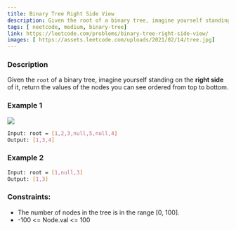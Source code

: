 ```yaml
---
title: Binary Tree Right Side View
description: Given the root of a binary tree, imagine yourself standing on the right side of it, return the values of the nodes you can see ordered from top to bottom.
tags: [ neetcode, medium, binary-tree]
link: https://leetcode.com/problems/binary-tree-right-side-view/
images: [ https://assets.leetcode.com/uploads/2021/02/14/tree.jpg]
---
```


### Description

Given the `root` of a binary tree, imagine yourself standing on the **right side** of it, return the values of the nodes you can see ordered from top to bottom.

### Example 1

![](https://assets.leetcode.com/uploads/2021/02/14/tree.jpg)


```bash
Input: root = [1,2,3,null,5,null,4]
Output: [1,3,4]
```

### Example 2

```bash
Input: root = [1,null,3]
Output: [1,3]
```

### Constraints:

- The number of nodes in the tree is in the range [0, 100]. 
- -100 <= Node.val <= 100